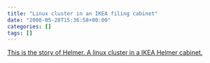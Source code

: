 ```yaml
---
title: "Linux cluster in an IKEA filing cabinet"
date: "2008-05-28T15:36:58+00:00"
categories: []
tags: []
---
```


<a href="http://helmer.sfe.se/">This is the story of Helmer. A linux cluster in a IKEA Helmer cabinet.</a>
